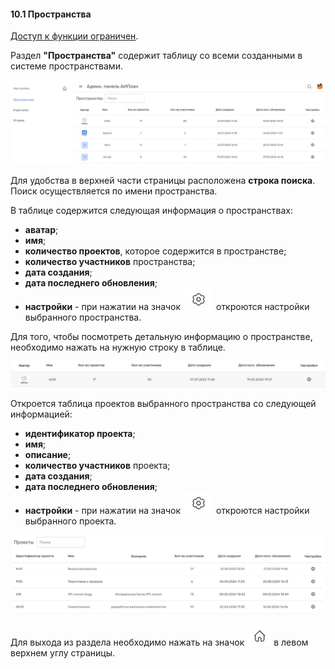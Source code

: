 #### 10.1 Пространства

[Доступ к функции ограничен](7_roles/7.2_accsess.md).  

Раздел **"Пространства"** содержит таблицу со всеми созданными в системе пространствами.

![админка_пространства](/imgs/админка_пространства.jpg)

Для удобства в верхней части страницы расположена **строка поиска**. Поиск осуществляется по имени пространства. 

В таблице содержится следующая информация о пространствах:
 - **аватар**;
 - **имя**;
 - **количество проектов**, которое содержится в пространстве;
 - **количество участников** пространства;
 - **дата создания**;
 - **дата последнего обновления**;
 - **настройки** - при нажатии на значок ![шестерёнка](/imgs/шестерёнка.jpg) откроются настройки выбранного пространства.


Для того, чтобы посмотреть детальную информацию о пространстве, необходимо нажать на нужную строку в таблице.

![админка_1](/imgs/админка_1.jpg)

Откроется таблица проектов выбранного пространства со следующей информацией:
 - **идентификатор проекта**;
 - **имя**;
 - **описание**;
 - **количество участников** проекта;
 - **дата создания**;
 - **дата последнего обновления**;
 - **настройки** - при нажатии на значок ![шестерёнка](/imgs/шестерёнка.jpg) откроются настройки выбранного проекта.

![админка_2](/imgs/админка_2.jpg)

Для выхода из раздела необходимо нажать на значок ![домик](/imgs/домик.jpg) в левом верхнем углу страницы. 